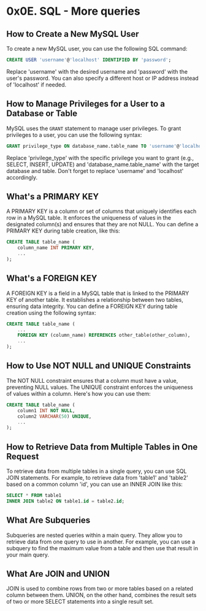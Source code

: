 # 0x0E. SQL - More queries 

## How to Create a New MySQL User

To create a new MySQL user, you can use the following SQL command:
```sql
CREATE USER 'username'@'localhost' IDENTIFIED BY 'password';
```
Replace 'username' with the desired username and 'password' with the user's password. You can also specify a different host or IP address instead of 'localhost' if needed.

## How to Manage Privileges for a User to a Database or Table

MySQL uses the `GRANT` statement to manage user privileges. To grant privileges to a user, you can use the following syntax:
```sql
GRANT privilege_type ON database_name.table_name TO 'username'@'localhost';
```
Replace 'privilege_type' with the specific privilege you want to grant (e.g., SELECT, INSERT, UPDATE) and 'database_name.table_name' with the target database and table. Don't forget to replace 'username' and 'localhost' accordingly.

## What's a PRIMARY KEY

A PRIMARY KEY is a column or set of columns that uniquely identifies each row in a MySQL table. It enforces the uniqueness of values in the designated column(s) and ensures that they are not NULL. You can define a PRIMARY KEY during table creation, like this:
```sql
CREATE TABLE table_name (
    column_name INT PRIMARY KEY,
    ...
);
```

## What's a FOREIGN KEY

A FOREIGN KEY is a field in a MySQL table that is linked to the PRIMARY KEY of another table. It establishes a relationship between two tables, ensuring data integrity. You can define a FOREIGN KEY during table creation using the following syntax:
```sql
CREATE TABLE table_name (
    ...
    FOREIGN KEY (column_name) REFERENCES other_table(other_column),
    ...
);
```

## How to Use NOT NULL and UNIQUE Constraints

The NOT NULL constraint ensures that a column must have a value, preventing NULL values. The UNIQUE constraint enforces the uniqueness of values within a column. Here's how you can use them:
```sql
CREATE TABLE table_name (
    column1 INT NOT NULL,
    column2 VARCHAR(50) UNIQUE,
    ...
);
```

## How to Retrieve Data from Multiple Tables in One Request

To retrieve data from multiple tables in a single query, you can use SQL JOIN statements. For example, to retrieve data from 'table1' and 'table2' based on a common column 'id', you can use an INNER JOIN like this:
```sql
SELECT * FROM table1
INNER JOIN table2 ON table1.id = table2.id;
```

## What Are Subqueries

Subqueries are nested queries within a main query. They allow you to retrieve data from one query to use in another. For example, you can use a subquery to find the maximum value from a table and then use that result in your main query.

## What Are JOIN and UNION

JOIN is used to combine rows from two or more tables based on a related column between them. UNION, on the other hand, combines the result sets of two or more SELECT statements into a single result set.
